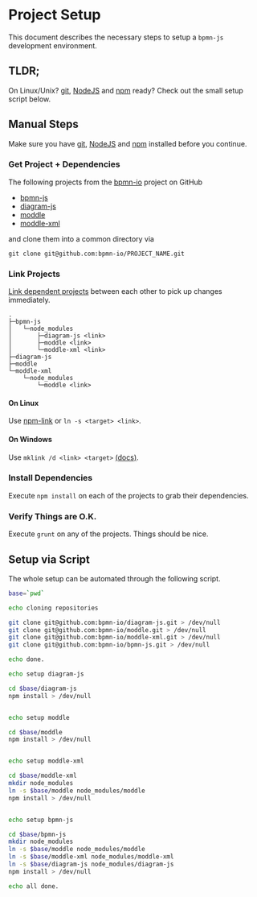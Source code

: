 # Project Setup

This document describes the necessary steps to setup a `bpmn-js` development environment.


## TLDR;

On Linux/Unix? [git](http://git-scm.com/), [NodeJS](nodejs.org) and [npm](https://www.npmjs.org/doc/cli/npm.html) ready? Check out the small setup script below.


## Manual Steps

Make sure you have [git](http://git-scm.com/), [NodeJS](nodejs.org) and [npm](https://www.npmjs.org/doc/cli/npm.html) installed before you continue.


### Get Project + Dependencies

The following projects from the [bpmn-io](https://github.com/bpmn-io) project on GitHub

* [bpmn-js](https://github.com/bpmn-io/bpmn-js)
* [diagram-js](https://github.com/bpmn-io/bpmn-js)
* [moddle](https://github.com/bpmn-io/bpmn-js)
* [moddle-xml](https://github.com/bpmn-io/bpmn-js)

and clone them into a common directory via

```
git clone git@github.com:bpmn-io/PROJECT_NAME.git
```


### Link Projects

[Link dependent projects](http://blog.nodejs.org/2011/04/06/npm-1-0-link/) between each other to pick up changes immediately.

```
.
├─bpmn-js
│   └─node_modules
│       ├─diagram-js <link>
│       ├─moddle <link>
│       └─moddle-xml <link>
├─diagram-js
├─moddle
└─moddle-xml
    └─node_modules
        └─moddle <link>
```

#### On Linux

Use [npm-link](https://www.npmjs.org/doc/link.html) or `ln -s <target> <link>`.

#### On Windows

Use `mklink /d <link> <target>` [(docs)](http://technet.microsoft.com/en-us/library/cc753194.aspx).


### Install Dependencies

Execute `npm install` on each of the projects to grab their dependencies.


### Verify Things are O.K.

Execute `grunt` on any of the projects. Things should be nice.


## Setup via Script

The whole setup can be automated through the following script.

```bash
base=`pwd`

echo cloning repositories

git clone git@github.com:bpmn-io/diagram-js.git > /dev/null
git clone git@github.com:bpmn-io/moddle.git > /dev/null
git clone git@github.com:bpmn-io/moddle-xml.git > /dev/null
git clone git@github.com:bpmn-io/bpmn-js.git > /dev/null 

echo done.

echo setup diagram-js

cd $base/diagram-js
npm install > /dev/null


echo setup moddle

cd $base/moddle
npm install > /dev/null


echo setup moddle-xml

cd $base/moddle-xml
mkdir node_modules
ln -s $base/moddle node_modules/moddle
npm install > /dev/null


echo setup bpmn-js

cd $base/bpmn-js
mkdir node_modules
ln -s $base/moddle node_modules/moddle
ln -s $base/moddle-xml node_modules/moddle-xml
ln -s $base/diagram-js node_modules/diagram-js
npm install > /dev/null

echo all done.
```
